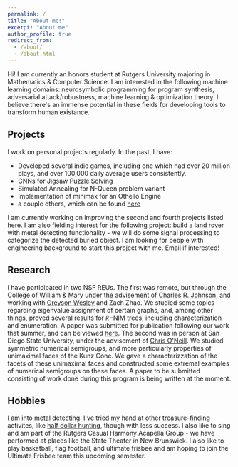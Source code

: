 ```yaml
---
permalink: /
title: "About me!"
excerpt: "About me"
author_profile: true
redirect_from: 
  - /about/
  - /about.html
---
```


Hi! I am currently an honors student at Rutgers University majoring in Mathematics & Computer Science. I am interested in the following machine learning domains: neurosymbolic programming for program synthesis, adversarial attack/robustness, machine learning & optimization theory. I believe there's an immense potential in these fields for developing tools to transform human existance. 

Projects
--------
I work on personal projects regularly. In the past, I have:
- Developed several indie games, including one which had over 20 million plays, and over 100,000 daily average users consistently. 
- CNNs for Jigsaw Puzzle Solving
- Simulated Annealing for N-Queen problem variant
- Implementation of minimax for an Othello Engine
- a couple others, which can be found [here](/cv)

I am currently working on improving the second and fourth projects listed here. I am also fielding interest for the following project: build a land rover with metal detecting functionality - we will do some signal processing to categorize the detected buried object. I am looking for people with engineering background to start this project with me. Email if interested!

Research
--------
I have participated in two NSF REUs. The first was remote, but through the College of William & Mary under the advisement of [Charles R. Johnson](https://en.wikipedia.org/wiki/Charles_Royal_Johnson), and working with [Greyson Wesley](https://sites.nd.edu/greyson-wesley/) and Zach Zhao. We studied some topics regarding eigenvalue assignment of certain graphs, and, among other things, proved several results for $k-$NIM trees, including characterization and enumeration. A paper was submitted for publication following our work that summer, and can be viewed [here](/publications). The second was in person at San Diego State University, under the advisement of [Chris O'Neill](https://cdoneill.sdsu.edu/). We studied symmetric numerical semigroups, and more particularly properties of unimaximal faces of the Kunz Cone. We gave a characterizzation of the facets of these unimaximal faces and constructed some extremal examples of numerical semigroups on these faces. A paper to be submitted consisting of work done during this program is being written at the moment.

Hobbies
-------
I am into [metal detecting](/posts/2022/08/blog-post-1/). I've tried my hand at other treasure-finding activites, like [half dollar hunting](https://www.youtube.com/watch?v=xOtxPThNUZI), though with less success. I also like to sing and am part of the Rutgers Casual Harmony Acapella Group - we have performed at places like the State Theater in New Brunswick. I also like to play basketball, flag football, and ultimate frisbee and am hoping to join the Ultimate Frisbee team this upcoming semester.

